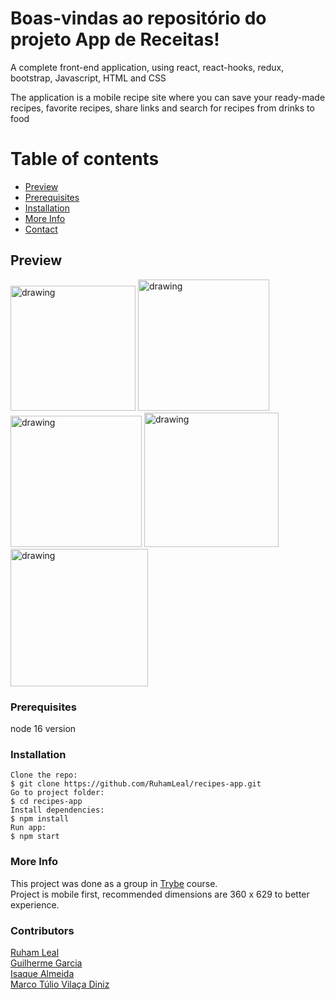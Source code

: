 # Boas-vindas ao repositório do projeto App de Receitas!

A complete front-end application, using react, react-hooks, redux, bootstrap, Javascript, HTML and CSS        


The application is a mobile recipe site where you can save your ready-made recipes, favorite recipes, share links and search for recipes from drinks to food


# Table of contents

- [Preview](#preview)
- [Prerequisites](#prerequisites)
- [Installation](#installation)
- [More Info](#more-info)
- [Contact](#contact)

## Preview

<img src="https://user-images.githubusercontent.com/104790789/199604279-c1d24712-607b-469b-9f88-677ffb6597e0.png" alt="drawing" width="200"/>    <img src="https://user-images.githubusercontent.com/104790789/199604431-073f69ea-4669-4888-ab66-fa33866c062b.png" alt="drawing" width="210"/>   <img src="https://user-images.githubusercontent.com/104790789/199604451-b76a8cfe-7e6d-41c7-b7fd-fd295374c15c.png" alt="drawing" width="210"/>   <img src="https://user-images.githubusercontent.com/104790789/199604471-35cb1c43-7b55-456c-9311-448e0c352c87.png" alt="drawing" width="215"/>   <img src="https://user-images.githubusercontent.com/104790789/199604482-ff48e56e-3ed3-4d6f-b309-a1ec701cd9fd.png" alt="drawing" width="220"/>


### Prerequisites

node 16 version

### Installation

```
Clone the repo:   
$ git clone https://github.com/RuhamLeal/recipes-app.git   
Go to project folder:     
$ cd recipes-app     
Install dependencies:    
$ npm install
Run app:   
$ npm start
```

### More Info

This project was done as a group in [Trybe](https://www.betrybe.com/) course.   
Project is mobile first, recommended dimensions are 360 x 629 to better experience.

### Contributors

[Ruham Leal](https://github.com/RuhamLeal)    
[Guilherme Garcia](https://github.com/garciaagui)    
[Isaque Almeida](https://github.com/IsaqueAlmeida)    
[Marco Túlio Vilaça Diniz](https://github.com/marcotuliovd)
